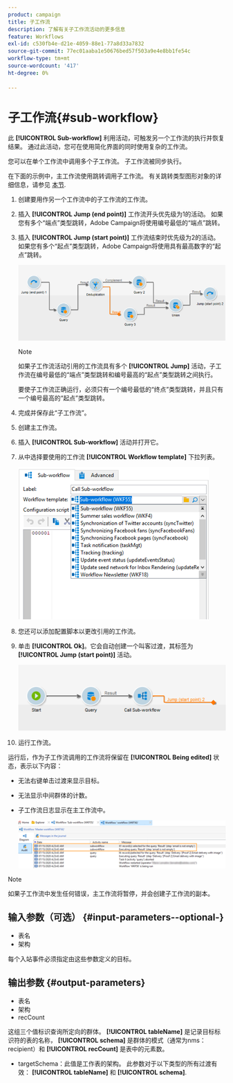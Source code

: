 ```yaml
---
product: campaign
title: 子工作流
description: 了解有关子工作流活动的更多信息
feature: Workflows
exl-id: c530fb4e-d21e-4059-88e1-77a8d33a7832
source-git-commit: 77ec01aaba1e50676bed57f503a9e4e8bb1fe54c
workflow-type: tm+mt
source-wordcount: '417'
ht-degree: 0%

---
```


# 子工作流{#sub-workflow}



此 **[!UICONTROL Sub-workflow]** 利用活动，可触发另一个工作流的执行并恢复结果。 通过此活动，您可在使用简化界面的同时使用复杂的工作流。

您可以在单个工作流中调用多个子工作流。 子工作流被同步执行。

在下面的示例中，主工作流使用跳转调用子工作流。 有关跳转类型图形对象的详细信息，请参见 [本节](jump--start-point-and-end-point-.md).

1. 创建要用作另一个工作流中的子工作流的工作流。
1. 插入 **[!UICONTROL Jump (end point)]** 工作流开头优先级为1的活动。 如果您有多个“端点”类型跳转，Adobe Campaign将使用编号最低的“端点”跳转。
1. 插入 **[!UICONTROL Jump (start point)]** 工作流结束时优先级为2的活动。 如果您有多个“起点”类型跳转，Adobe Campaign将使用具有最高数字的“起点”跳转。

   ![](assets/subworkflow_jumps.png)

   >[!NOTE]
   >
   >如果子工作流活动引用的工作流具有多个 **[!UICONTROL Jump]** 活动，子工作流在编号最低的“端点”类型跳转和编号最高的“起点”类型跳转之间执行。
   >
   >要使子工作流正确运行，必须只有一个编号最低的“终点”类型跳转，并且只有一个编号最高的“起点”类型跳转。

1. 完成并保存此“子工作流”。
1. 创建主工作流。
1. 插入 **[!UICONTROL Sub-workflow]** 活动并打开它。
1. 从中选择要使用的工作流 **[!UICONTROL Workflow template]** 下拉列表。

   ![](assets/subworkflow_selection.png)

1. 您还可以添加配置脚本以更改引用的工作流。
1. 单击 **[!UICONTROL Ok]**。它会自动创建一个叫客过渡，其标签为 **[!UICONTROL Jump (start point)]** 活动。

   ![](assets/subworkflow_outbound.png)

1. 运行工作流。

运行后，作为子工作流调用的工作流将保留在 **[!UICONTROL Being edited]** 状态，表示以下内容：

* 无法右键单击过渡来显示目标。
* 无法显示中间群体的计数。
* 子工作流日志显示在主工作流中。

  ![](assets/subworkflow_logs.png)

>[!NOTE]
>
>如果子工作流中发生任何错误，主工作流将暂停，并会创建子工作流的副本。

## 输入参数（可选） {#input-parameters--optional-}

* 表名
* 架构

每个入站事件必须指定由这些参数定义的目标。

## 输出参数 {#output-parameters}

* 表名
* 架构
* recCount

这组三个值标识查询所定向的群体。 **[!UICONTROL tableName]** 是记录目标标识符的表的名称， **[!UICONTROL schema]** 是群体的模式（通常为nms：recipient）和 **[!UICONTROL recCount]** 是表中的元素数。

* targetSchema：此值是工作表的架构。 此参数对于以下类型的所有过渡有效： **[!UICONTROL tableName]** 和 **[!UICONTROL schema]**.
